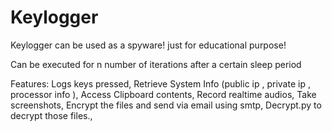 # Keylogger
Keylogger can be used as a spyware! just for educational purpose!

Can be executed for n number of iterations after a certain sleep period

Features:
Logs keys pressed,
Retrieve System Info (public ip , private ip , processor info ),
Access Clipboard contents,
Record realtime audios,
Take screenshots,
Encrypt the files and send via email using smtp,
Decrypt.py to decrypt those files.,



